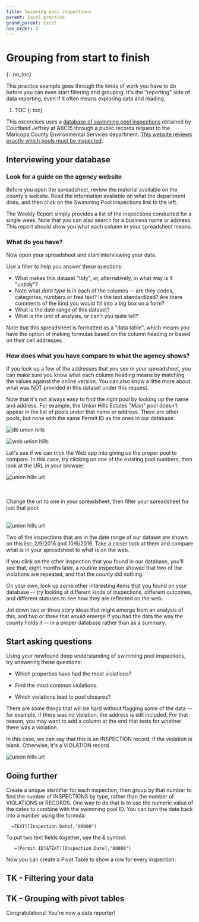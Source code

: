 ```yaml
---
title: Swimming pool inspections
parent: Excel practice
grand_parent: Excel
nav_order: 3
---
```


# Grouping from start to finish
{: .no_toc}

This practice example goes through the kinds of work you have to do before you can even start filtering and grouping. It's the "reporting" side of data reporting, even if it often means exploring data and reading.

1. TOC
{: toc}

This excercises uses a [database of swimming pool inspections]({{site.baseurl}}/assets/data/xlexamples/swimmingpool_inspections_mces.xlsx) obtained by Courtland Jeffrey at ABC15 through a public records request to the Maricopa County Environmental Services department. [This website reviews exactly which pools must be inspected](https://www.maricopa.gov/2584/Public-Swimming-Pools).

## Interviewing your database

### Look for a guide on the agency website

Before you open the spreadsheet, review the material available on the county's website. Read the information available on what the department does, and then click on the Swimming Pool Inspections link to the left.

The Weekly Report simply provides a list of the inspections conducted for a single week. Note that you can also search for a business name or address.
This report should show you what each column in your spreadsheet means.

### What do you have?
Now open your spreadsheet and start interviewing your data.

Use a filter to help you answer these questions:

* What makes this dataset "tidy", or, alternatively, in what way is it "untidy"?
* Note what _data type_ is in each of the columns -- are they codes, categories, numbers or free text? Is the text standardized? Are there comments of the kind you would fill into a big box on a form?
* What is the date range of this dataset?
* What is the unit of analysis, or can't you quite tell?

Note that this spreadsheet is formatted as a "data table", which means you have the option of making formulas based on the column heading or based on their cell addresses.

### How does what you have compare to what the agency shows?

If you look up a few of the addresses that you see in  your spreadsheet, you can make sure you know what each column heading means by matching the values against the online version. You can also know a little more about what was NOT provided in this dataset under this request.

Note that it's not always easy to find the right pool by looking up the name and address. For example, the Union Hills Estates "Main" pool doesn't appear in the list of pools under that name or address. There are other pools, but none with the same Permit ID as the ones in our database:

![db union hills]({{site.baseurl}}/assets/images/05-swimmingpool-unionhills.png)


![web union hills]({{site.baseurl}}/assets/images/05-swimmingpool-unionhills-web.png)


Let's see if we can trick the Web app into giving us the proper pool to compare. In this case, try clicking on one of the existing pool numbers, then look at the URL in your browser:

![union hills url]({{site.baseurl}}/assets/images/05-swimmingpool-unionhills-url.png)

<br><br>Change the url to one in your spreadsheet, then filter your spreadsheet for just that pool:<br><br>

![union hills url]({{site.baseurl}}/assets/images/05-swimmingpool-unionhills-list.png)

Two of the inspections that are in the date range of our dataset are shown on this list: 2/9/2016 and 10/6/2016. Take a closer look at them and compare what is in your spreadsheet to what is on the web.

If you click on the other inspection that you found in our database, you'll see that, eight months later, a routine inspection showed that two of the violations are repeated, and that the county did nothing.

On your own, look up some other interesting items that you found on your database -- try looking at different kinds of inspections, different outcomes, and different statuses to see how they are reflected on the web.

Jot down two or three story ideas that might emerge from an analysis of this, and two or three that would emerge if you had the data the way the county holds it -- in a proper database rather than as a summary.

## Start asking questions

Using your newfound deep understanding of swimming pool inspections, try answering these questions:

* Which properties have had the most violations?

* Find the most common violations.

* Which violations lead to pool closures?

There are some things that will be hard without flagging some of the data -- for example, if there was no violation, the address is still included. For that reason, you may want to add a column at the end that tests for whether there was a violation.

In this case, we can say that this is an INSPECTION record, if the violation is blank. Otherwise, it's a VIOLATION record.

![union hills url]({{site.baseurl}}/assets/images/05-swimmingpool-isblank.png)

## Going further

Create a unique identifier for each inspection, then group by that number to find the number of INSPECTIONS by type, rather than the number of VIOLATIONS or RECORDS. One way to do that is to use the numeric value of the dates to combine with the swimming pool ID. You can turn the date back into a number using the formula:

      =TEXT([Inspection Date],"00000")

To put two text fields together, use the & symbol:

       =[Permit ID]&TEXT([Inspection Date],"00000")

 Now you can create a Pivot Table to show a row for every inspection:

## TK - Filtering your data

## TK - Grouping with pivot tables


Congratulations!  You're now a data reporter!
